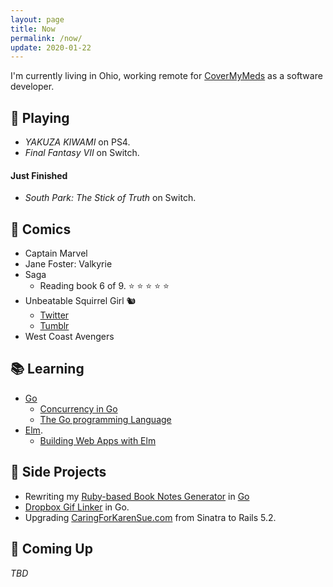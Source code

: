```yaml
---
layout: page
title: Now
permalink: /now/
update: 2020-01-22
---
```


I'm currently living in Ohio, working remote for [CoverMyMeds](http://covermymeds.com) as a software developer.

## :space_invader: Playing

* _YAKUZA KIWAMI_ on PS4.
* _Final Fantasy VII_ on Switch.

#### Just Finished

* _South Park: The Stick of Truth_ on Switch.

## :book: Comics

* Captain Marvel
* Jane Foster: Valkyrie
* Saga
  + Reading book 6 of 9. :star: :star: :star: :star: :star:
* Unbeatable Squirrel Girl 🐿️ 
  + [Twitter](https://twitter.com/unbeatablesg)
  + [Tumblr](https://unbeatablesquirrelgirl.tumblr.com/)
* West Coast Avengers

## :books: Learning

* [Go](https://golang.org/)
   * [Concurrency in Go](https://www.oreilly.com/library/view/concurrency-in-go/9781491941294/)
   * [The Go programming Language](http://www.gopl.io/)
* [Elm](http://elm-lang.org).
   * [Building Web Apps with Elm](https://github.com/trueheart78/book-notes/blob/master/building-web-apps-with-elm-course/README.md)

## :wrench: Side Projects

* Rewriting my [Ruby-based Book Notes Generator](https://github.com/trueheart78/book-notes-generator) in [Go](https://github.com/trueheart78/book-notes-go)
* [Dropbox Gif Linker](https://github.com/trueheart78/dropbox-gif-linker) in Go.
* Upgrading [CaringForKarenSue.com](http://www.caringforkarensue.com) from Sinatra to Rails 5.2.

## :calendar: Coming Up

_TBD_
